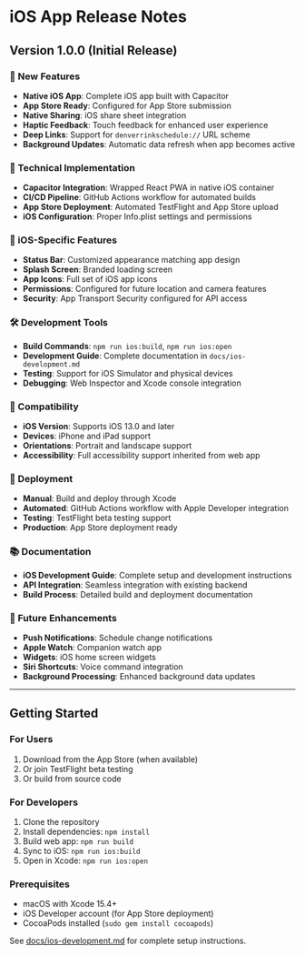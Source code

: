 # iOS App Release Notes

## Version 1.0.0 (Initial Release)

### 🎉 New Features
- **Native iOS App**: Complete iOS app built with Capacitor
- **App Store Ready**: Configured for App Store submission
- **Native Sharing**: iOS share sheet integration
- **Haptic Feedback**: Touch feedback for enhanced user experience
- **Deep Links**: Support for `denverrinkschedule://` URL scheme
- **Background Updates**: Automatic data refresh when app becomes active

### 🔧 Technical Implementation
- **Capacitor Integration**: Wrapped React PWA in native iOS container
- **CI/CD Pipeline**: GitHub Actions workflow for automated builds
- **App Store Deployment**: Automated TestFlight and App Store upload
- **iOS Configuration**: Proper Info.plist settings and permissions

### 📱 iOS-Specific Features
- **Status Bar**: Customized appearance matching app design
- **Splash Screen**: Branded loading screen
- **App Icons**: Full set of iOS app icons
- **Permissions**: Configured for future location and camera features
- **Security**: App Transport Security configured for API access

### 🛠️ Development Tools
- **Build Commands**: `npm run ios:build`, `npm run ios:open`
- **Development Guide**: Complete documentation in `docs/ios-development.md`
- **Testing**: Support for iOS Simulator and physical devices
- **Debugging**: Web Inspector and Xcode console integration

### 🔄 Compatibility
- **iOS Version**: Supports iOS 13.0 and later
- **Devices**: iPhone and iPad support
- **Orientations**: Portrait and landscape support
- **Accessibility**: Full accessibility support inherited from web app

### 🚀 Deployment
- **Manual**: Build and deploy through Xcode
- **Automated**: GitHub Actions workflow with Apple Developer integration
- **Testing**: TestFlight beta testing support
- **Production**: App Store deployment ready

### 📚 Documentation
- **iOS Development Guide**: Complete setup and development instructions
- **API Integration**: Seamless integration with existing backend
- **Build Process**: Detailed build and deployment documentation

### 🔮 Future Enhancements
- **Push Notifications**: Schedule change notifications
- **Apple Watch**: Companion watch app
- **Widgets**: iOS home screen widgets
- **Siri Shortcuts**: Voice command integration
- **Background Processing**: Enhanced background data updates

---

## Getting Started

### For Users
1. Download from the App Store (when available)
2. Or join TestFlight beta testing
3. Or build from source code

### For Developers
1. Clone the repository
2. Install dependencies: `npm install`
3. Build web app: `npm run build`
4. Sync to iOS: `npm run ios:build`
5. Open in Xcode: `npm run ios:open`

### Prerequisites
- macOS with Xcode 15.4+
- iOS Developer account (for App Store deployment)
- CocoaPods installed (`sudo gem install cocoapods`)

See [docs/ios-development.md](docs/ios-development.md) for complete setup instructions.